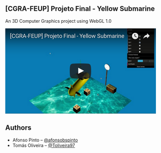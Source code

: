 ## [CGRA-FEUP] Projeto Final - Yellow Submarine


An 3D Computer Graphics project using WebGL 1.0

[![Yellow Submarine](https://github.com/FooWalksIntoABar/FEUP/blob/master/CGRA/FinalProject/resources/preview.png?raw=true)](https://youtu.be/tTyLsS8jxOU "Yellow Submarine")

## Authors
* Afonso Pinto – [@afonsobspinto](https://github.com/afonsobspinto)
* Tomás Oliveira – [@Toliveira97](https://github.com/Toliveira97)

